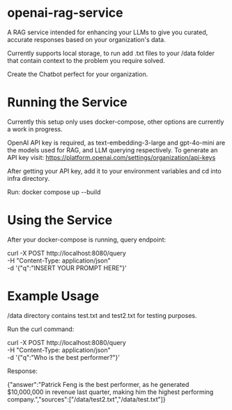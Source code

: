 # openai-rag-service

A RAG service intended for enhancing your LLMs to give you curated, accurate responses based on your organization's data.

Currently supports local storage, to run add .txt files to your /data folder that contain context
to the problem you require solved. 

Create the Chatbot perfect for your organization.

# Running the Service

Currently this setup only uses docker-compose, other options are currently a work in progress.

OpenAI API key is required, as text-embedding-3-large and gpt-4o-mini are the models used for RAG, and LLM querying respectively. To generate an API key visit: https://platform.openai.com/settings/organization/api-keys 

After getting your API key, add it to your environment variables and cd into infra directory.

Run: docker compose up --build

# Using the Service

After your docker-compose is running, query endpoint:

curl -X POST http://localhost:8080/query \
  -H "Content-Type: application/json" \
  -d '{"q":"INSERT YOUR PROMPT HERE"}'

# Example Usage

/data directory contains test.txt and test2.txt for testing purposes.

Run the curl command:

curl -X POST http://localhost:8080/query \
  -H "Content-Type: application/json" \
  -d '{"q":"Who is the best performer?"}'

Response:

{"answer":"Patrick Feng is the best performer, as he generated $10,000,000 in revenue last quarter, making him the highest performing company.","sources":["/data/test2.txt","/data/test.txt"]}